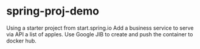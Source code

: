 # spring-proj-demo

Using a starter project from start.spring.io
Add a business service to serve via API a list of apples. 
Use Google JIB to create and push the container to docker hub. 
